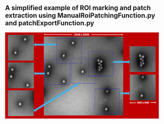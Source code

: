 ## A simplified example of ROI marking and patch extraction using ManualRoiPatchingFunction.py and patchExportFunction.py

![Manual ROI Patching Tool](https://github.com/orukundo/Manual-ROI-Patching-Pre-Annotation-Tool/blob/main/ManualRoiPatchingTool.png)

